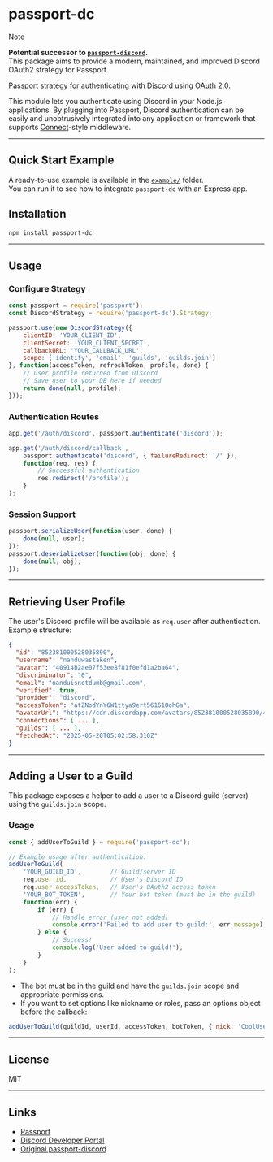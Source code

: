 # passport-dc
> [!NOTE]
> **Potential successor to [`passport-discord`](https://www.npmjs.com/package/passport-discord).**  
> This package aims to provide a modern, maintained, and improved Discord OAuth2 strategy for Passport.


[Passport](http://passportjs.org/) strategy for authenticating with [Discord](https://discord.com/) using OAuth 2.0.

This module lets you authenticate using Discord in your Node.js applications. By plugging into Passport, Discord authentication can be easily and unobtrusively integrated into any application or framework that supports [Connect](http://www.senchalabs.org/connect/)-style middleware.

---

## Quick Start Example

A ready-to-use example is available in the [`example/`](./example) folder.  
You can run it to see how to integrate `passport-dc` with an Express app.

## Installation

```bash
npm install passport-dc
```

---

## Usage

### Configure Strategy

```javascript
const passport = require('passport');
const DiscordStrategy = require('passport-dc').Strategy;

passport.use(new DiscordStrategy({
    clientID: 'YOUR_CLIENT_ID',
    clientSecret: 'YOUR_CLIENT_SECRET',
    callbackURL: 'YOUR_CALLBACK_URL',
    scope: ['identify', 'email', 'guilds', 'guilds.join']
}, function(accessToken, refreshToken, profile, done) {
    // User profile returned from Discord
    // Save user to your DB here if needed
    return done(null, profile);
}));
```

### Authentication Routes

```javascript
app.get('/auth/discord', passport.authenticate('discord'));

app.get('/auth/discord/callback',
    passport.authenticate('discord', { failureRedirect: '/' }),
    function(req, res) {
        // Successful authentication
        res.redirect('/profile');
    }
);
```

### Session Support

```javascript
passport.serializeUser(function(user, done) {
    done(null, user);
});
passport.deserializeUser(function(obj, done) {
    done(null, obj);
});
```

---

## Retrieving User Profile

The user's Discord profile will be available as `req.user` after authentication.  
Example structure:

```json
{
  "id": "852381000528035890",
  "username": "nanduwastaken",
  "avatar": "40914b2ae07f53ee8f81f0efd1a2ba64",
  "discriminator": "0",
  "email": "nanduisnotdumb@gmail.com",
  "verified": true,
  "provider": "discord",
  "accessToken": "atZNodYnY6W1ttya9ert56161OohGa",
  "avatarUrl": "https://cdn.discordapp.com/avatars/852381000528035890/40914b2ae07f53ee8f81f0efd1a2ba64.png?size=1024",
  "connections": [ ... ],
  "guilds": [ ... ],
  "fetchedAt": "2025-05-20T05:02:58.310Z"
}
```

---

## Adding a User to a Guild

This package exposes a helper to add a user to a Discord guild (server) using the `guilds.join` scope.

### Usage

```javascript
const { addUserToGuild } = require('passport-dc');

// Example usage after authentication:
addUserToGuild(
    'YOUR_GUILD_ID',        // Guild/server ID
    req.user.id,            // User's Discord ID
    req.user.accessToken,   // User's OAuth2 access token
    'YOUR_BOT_TOKEN',       // Your bot token (must be in the guild)
    function(err) {
        if (err) {
            // Handle error (user not added)
            console.error('Failed to add user to guild:', err.message);
        } else {
            // Success!
            console.log('User added to guild!');
        }
    }
);
```

- The bot must be in the guild and have the `guilds.join` scope and appropriate permissions.
- If you want to set options like nickname or roles, pass an options object before the callback:

```javascript
addUserToGuild(guildId, userId, accessToken, botToken, { nick: 'CoolUser' }, callback);
```

---

## License

MIT

---

## Links

- [Passport](http://passportjs.org/)
- [Discord Developer Portal](https://discord.com/developers/applications)
- [Original passport-discord](https://github.com/nicholastay/passport-discord)